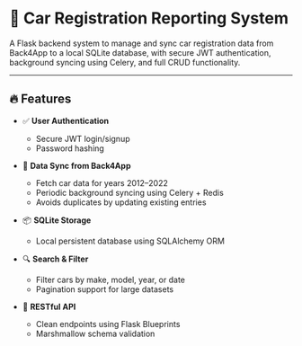 # 🚗 Car Registration Reporting System

A Flask backend system to manage and sync car registration data from Back4App to a local SQLite database, with secure JWT authentication, background syncing using Celery, and full CRUD functionality.

---

## 🔥 Features

- ✅ **User Authentication**
  - Secure JWT login/signup
  - Password hashing

- 🔁 **Data Sync from Back4App**
  - Fetch car data for years 2012–2022
  - Periodic background syncing using Celery + Redis
  - Avoids duplicates by updating existing entries

- 📦 **SQLite Storage**
  - Local persistent database using SQLAlchemy ORM

- 🔍 **Search & Filter**
  - Filter cars by make, model, year, or date
  - Pagination support for large datasets

- 📡 **RESTful API**
  - Clean endpoints using Flask Blueprints
  - Marshmallow schema validation
